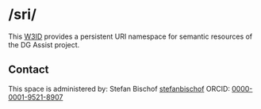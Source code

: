 # /sri/
This [W3ID](https://w3id.org) provides a persistent URI namespace for semantic resources of the DG Assist project.

## Contact
This space is administered by: Stefan Bischof [stefanbischof](https://github.com/stefanbischof/) ORCID: [0000-0001-9521-8907](https://orcid.org/0000-0001-9521-8907)